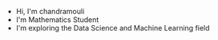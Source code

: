 * Hi, I'm chandramouli 
* I'm Mathematics Student 
* I'm exploring the Data Science and Machine Learning field 
